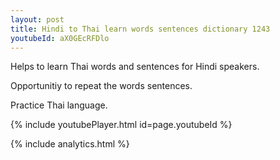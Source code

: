 ```yaml
---
layout: post
title: Hindi to Thai learn words sentences dictionary 1243 
youtubeId: aX0GEcRFDlo
---
```

 
 
Helps to learn Thai words and sentences for Hindi speakers.

Opportunitiy to repeat the words sentences. 

Practice Thai language. 
 
{% include youtubePlayer.html id=page.youtubeId %}
 
 
{% include analytics.html %}